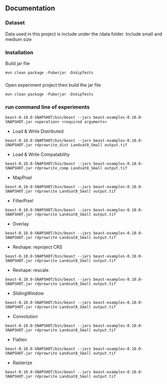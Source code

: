 
## Documentation
### Dataset
Data used in this project is include under the /data folder.
Include small and medium size 

### Installation
Build jar file
```shell
mvn clean package -Puberjar -DskipTests
```
### 
Open experiment project then build the jar file
```shell
mvn clean package -Puberjar -DskipTests
```
### run command line of experiments
```shell
beast-0.10.0-SNAPSHOT/bin/beast --jars beast-examples-0.10.0-SNAPSHOT.jar <operation> <required arguments>
```
- Load & Write Distributed
```shell
beast-0.10.0-SNAPSHOT/bin/beast --jars beast-examples-0.10.0-SNAPSHOT.jar rdprowrite_dist Landsat8_Small output.tif
```

- Load & Write Compatability
```shell
beast-0.10.0-SNAPSHOT/bin/beast --jars beast-examples-0.10.0-SNAPSHOT.jar rdprowrite_comp Landsat8_Small output.tif
```

- MapPixel
```shell
beast-0.10.0-SNAPSHOT/bin/beast --jars beast-examples-0.10.0-SNAPSHOT.jar rdprowrite Landsat8_Small output.tif
```

- FilterPixel
```shell
beast-0.10.0-SNAPSHOT/bin/beast --jars beast-examples-0.10.0-SNAPSHOT.jar rdprowrite Landsat8_Small output.tif
```

- Overlay
```shell
beast-0.10.0-SNAPSHOT/bin/beast --jars beast-examples-0.10.0-SNAPSHOT.jar rdprowrite Landsat8_Small output.tif
```

- Reshape: reproject CRS
```shell
beast-0.10.0-SNAPSHOT/bin/beast --jars beast-examples-0.10.0-SNAPSHOT.jar rdprowrite Landsat8_Small output.tif
```

- Reshape: rescale
```shell
beast-0.10.0-SNAPSHOT/bin/beast --jars beast-examples-0.10.0-SNAPSHOT.jar rdprowrite Landsat8_Small output.tif
```

- SlidingWindow
```shell
beast-0.10.0-SNAPSHOT/bin/beast --jars beast-examples-0.10.0-SNAPSHOT.jar rdprowrite Landsat8_Small output.tif
```

- Convolution
```shell
beast-0.10.0-SNAPSHOT/bin/beast --jars beast-examples-0.10.0-SNAPSHOT.jar rdprowrite Landsat8_Small output.tif
```

- Flatten
```shell
beast-0.10.0-SNAPSHOT/bin/beast --jars beast-examples-0.10.0-SNAPSHOT.jar rdprowrite Landsat8_Small output.tif
```

- Rasterize
```shell
beast-0.10.0-SNAPSHOT/bin/beast --jars beast-examples-0.10.0-SNAPSHOT.jar rdprowrite Landsat8_Small output.tif
```